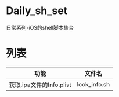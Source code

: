 # Daily_sh_set
日常系列-iOS的shell脚本集合

# 列表

|功能|文件名|
|:-:|:-:|
|获取.ipa文件的Info.plist | look_info.sh |


